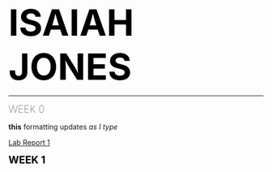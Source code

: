 <span style="color:black;font-weight:700;font-size:72px">
    ISAIAH JONES
</span>

---

<span style="color:black;font-weight:5;font-size:20px">
    WEEK 0
</span>

**this** formatting updates _as I type_

[Lab Report 1](https://ijjones.github.io/cse15l-lab-reports/lab-report-1-week-0.html)


<span style="color:black;font-weight:700;font-size:20px">
    WEEK 1
</span>
